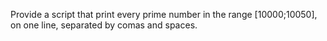 Provide a script that print every prime number in the range [10000;10050], on one line, separated by comas and spaces.